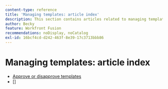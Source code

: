 ```yaml
---
content-type: reference
title: 'Managing templates: article index'
description: This section contains articles related to managing templates in Adobe Workfront Fusion.
author: Becky
feature: Workfront Fusion
recommendations: noDisplay, noCatalog
exl-id: 16bcf4cd-d242-463f-8e39-17c3713bbb86
---
```

# Managing templates: article index

* [Approve or disapprove templates](/help/workfront-fusion/set-up-and-manage-workfront-fusion/manage-templates/approve-templates.md)
* []
